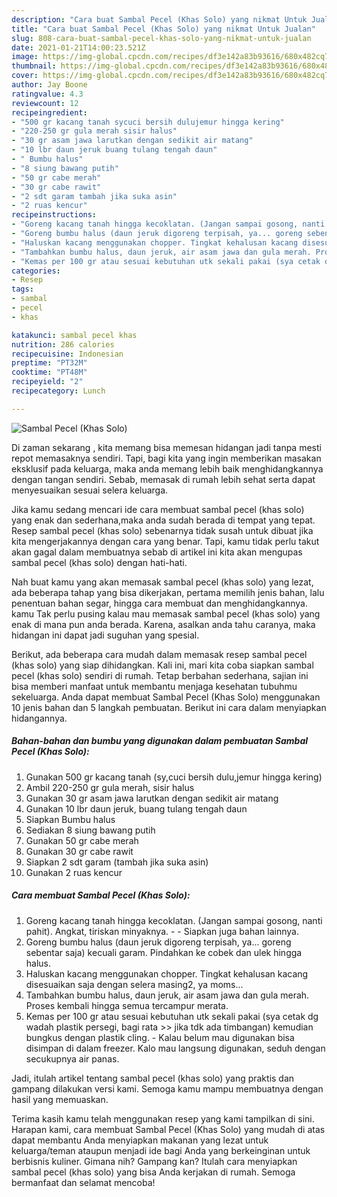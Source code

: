 ```yaml
---
description: "Cara buat Sambal Pecel (Khas Solo) yang nikmat Untuk Jualan"
title: "Cara buat Sambal Pecel (Khas Solo) yang nikmat Untuk Jualan"
slug: 808-cara-buat-sambal-pecel-khas-solo-yang-nikmat-untuk-jualan
date: 2021-01-21T14:00:23.521Z
image: https://img-global.cpcdn.com/recipes/df3e142a83b93616/680x482cq70/sambal-pecel-khas-solo-foto-resep-utama.jpg
thumbnail: https://img-global.cpcdn.com/recipes/df3e142a83b93616/680x482cq70/sambal-pecel-khas-solo-foto-resep-utama.jpg
cover: https://img-global.cpcdn.com/recipes/df3e142a83b93616/680x482cq70/sambal-pecel-khas-solo-foto-resep-utama.jpg
author: Jay Boone
ratingvalue: 4.3
reviewcount: 12
recipeingredient:
- "500 gr kacang tanah sycuci bersih dulujemur hingga kering"
- "220-250 gr gula merah sisir halus"
- "30 gr asam jawa larutkan dengan sedikit air matang"
- "10 lbr daun jeruk buang tulang tengah daun"
- " Bumbu halus"
- "8 siung bawang putih"
- "50 gr cabe merah"
- "30 gr cabe rawit"
- "2 sdt garam tambah jika suka asin"
- "2 ruas kencur"
recipeinstructions:
- "Goreng kacang tanah hingga kecoklatan. (Jangan sampai gosong, nanti pahit). Angkat, tiriskan minyaknya.  Siapkan juga bahan lainnya."
- "Goreng bumbu halus (daun jeruk digoreng terpisah, ya... goreng sebentar saja) kecuali garam. Pindahkan ke cobek dan ulek hingga halus."
- "Haluskan kacang menggunakan chopper. Tingkat kehalusan kacang disesuaikan saja dengan selera masing2, ya moms..."
- "Tambahkan bumbu halus, daun jeruk, air asam jawa dan gula merah. Proses kembali hingga semua tercampur merata."
- "Kemas per 100 gr atau sesuai kebutuhan utk sekali pakai (sya cetak dg wadah plastik persegi, bagi rata &gt;&gt; jika tdk ada timbangan) kemudian bungkus dengan plastik cling.  Kalau belum mau digunakan bisa disimpan di dalam freezer. Kalo mau langsung digunakan, seduh dengan secukupnya air panas."
categories:
- Resep
tags:
- sambal
- pecel
- khas

katakunci: sambal pecel khas 
nutrition: 286 calories
recipecuisine: Indonesian
preptime: "PT32M"
cooktime: "PT48M"
recipeyield: "2"
recipecategory: Lunch

---
```



![Sambal Pecel (Khas Solo)](https://img-global.cpcdn.com/recipes/df3e142a83b93616/680x482cq70/sambal-pecel-khas-solo-foto-resep-utama.jpg)

Di zaman  sekarang , kita memang bisa memesan hidangan jadi tanpa mesti repot memasaknya sendiri. Tapi, bagi kita yang ingin memberikan masakan eksklusif pada keluarga, maka anda memang lebih baik menghidangkannya dengan tangan sendiri. Sebab, memasak di rumah lebih sehat serta dapat menyesuaikan sesuai selera keluarga.

Jika kamu sedang mencari ide cara membuat sambal pecel (khas solo) yang enak dan sederhana,maka anda sudah berada di tempat yang tepat. Resep sambal pecel (khas solo)  sebenarnya tidak susah untuk dibuat jika kita mengerjakannya dengan cara yang benar. Tapi, kamu tidak perlu takut akan gagal dalam membuatnya 
sebab di artikel ini kita akan mengupas sambal pecel (khas solo) dengan hati-hati.  



Nah buat kamu yang akan memasak sambal pecel (khas solo) yang lezat, ada beberapa tahap yang bisa dikerjakan, pertama memilih jenis bahan, lalu penentuan bahan segar, hingga cara membuat dan menghidangkannya. kamu Tak perlu pusing kalau mau memasak sambal pecel (khas solo) yang enak di mana pun anda berada. Karena, asalkan anda  tahu caranya, maka hidangan ini dapat jadi suguhan yang spesial.

Berikut, ada beberapa cara mudah dalam memasak resep sambal pecel (khas solo) yang siap dihidangkan. Kali ini, mari kita coba siapkan sambal pecel (khas solo) sendiri di rumah. Tetap berbahan sederhana, sajian ini bisa memberi manfaat untuk membantu menjaga kesehatan tubuhmu sekeluarga. Anda dapat membuat Sambal Pecel (Khas Solo) menggunakan 10 jenis bahan dan 5 langkah pembuatan. Berikut ini cara dalam menyiapkan hidangannya.

<!--inarticleads1-->

##### Bahan-bahan dan bumbu yang digunakan dalam pembuatan Sambal Pecel (Khas Solo):

1. Gunakan 500 gr kacang tanah (sy,cuci bersih dulu,jemur hingga kering)
1. Ambil 220-250 gr gula merah, sisir halus
1. Gunakan 30 gr asam jawa larutkan dengan sedikit air matang
1. Gunakan 10 lbr daun jeruk, buang tulang tengah daun
1. Siapkan  Bumbu halus
1. Sediakan 8 siung bawang putih
1. Gunakan 50 gr cabe merah
1. Gunakan 30 gr cabe rawit
1. Siapkan 2 sdt garam (tambah jika suka asin)
1. Gunakan 2 ruas kencur




<!--inarticleads2-->

##### Cara membuat Sambal Pecel (Khas Solo):

1. Goreng kacang tanah hingga kecoklatan. (Jangan sampai gosong, nanti pahit). Angkat, tiriskan minyaknya. -  - Siapkan juga bahan lainnya.
1. Goreng bumbu halus (daun jeruk digoreng terpisah, ya... goreng sebentar saja) kecuali garam. Pindahkan ke cobek dan ulek hingga halus.
1. Haluskan kacang menggunakan chopper. Tingkat kehalusan kacang disesuaikan saja dengan selera masing2, ya moms...
1. Tambahkan bumbu halus, daun jeruk, air asam jawa dan gula merah. Proses kembali hingga semua tercampur merata.
1. Kemas per 100 gr atau sesuai kebutuhan utk sekali pakai (sya cetak dg wadah plastik persegi, bagi rata &gt;&gt; jika tdk ada timbangan) kemudian bungkus dengan plastik cling.  - Kalau belum mau digunakan bisa disimpan di dalam freezer. Kalo mau langsung digunakan, seduh dengan secukupnya air panas.




Jadi, itulah artikel tentang  sambal pecel (khas solo)  yang praktis dan gampang dilakukan versi kami. Semoga kamu mampu membuatnya dengan hasil yang memuaskan. 

Terima kasih kamu telah menggunakan resep yang kami tampilkan di sini. Harapan kami, cara membuat  Sambal Pecel (Khas Solo) yang mudah di atas dapat membantu Anda menyiapkan makanan yang lezat untuk keluarga/teman ataupun menjadi ide bagi Anda yang berkeinginan untuk berbisnis kuliner. Gimana nih? Gampang kan? Itulah cara menyiapkan sambal pecel (khas solo) yang bisa Anda kerjakan di rumah. Semoga bermanfaat dan selamat mencoba!

